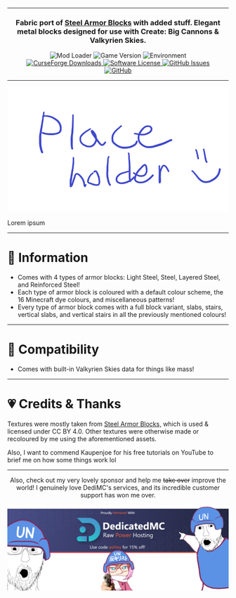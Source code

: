 <div style="text-align: center;">

___

### Fabric port of [Steel Armor Blocks](https://www.curseforge.com/minecraft/mc-mods/steel-armor-blocks) with added stuff. Elegant metal blocks designed for use with Create: Big Cannons & Valkyrien Skies.

<img alt="Mod Loader" src="https://img.shields.io/badge/mod_loader-fabric-ffe8e9?style=for-the-badge&labelColor=ffced2">
<img alt="Game Version" src="https://img.shields.io/badge/game_version-1.20.1-ffe8e9?style=for-the-badge&labelColor=ffced2">
<img alt="Environment" src="https://img.shields.io/badge/environment-client | server-ffe8e9?style=for-the-badge&labelColor=ffced2">
<br>
<a href="https://www.curseforge.com/minecraft/mc-mods/VS-Create-Armor" rel="nofollow">
    <img alt="CurseForge Downloads" src="https://img.shields.io/curseforge/dt/694201337?style=for-the-badge&logo=curseforge&labelColor=ffceea&color=ffe8f5">
</a>
<a href="https://github.com/kawaiicakes/VS-Create-Armor/blob/1.20.1-dev/LICENSE" rel="nofollow">
    <img alt="Software License" src="https://img.shields.io/badge/license-MIT-ffe8f5?style=for-the-badge&labelColor=ffceea">
</a>
<a href="https://www.curseforge.com/minecraft/mc-mods/vs-create-armor" rel="nofollow">
    <img alt="GitHub Issues" src="https://img.shields.io/github/issues/kawaiicakes/VS-Create-Armor?style=for-the-badge&logo=github&labelColor=ffceea&color=ffe8f5&link=https%3A%2F%2Fgithub.com%2Fkawaiicakes%2FVS-Create-Armor">
</a>
<br>
<a href="https://github.com/kawaiicakes" rel="nofollow">
    <img alt="GitHub" src="https://img.shields.io/badge/-github-fee8ff?style=for-the-badge&logo=github&labelColor=fcceff">
</a>

___

![Armor!](project_preview.png)

</div>

Lorem ipsum

___

# 📖 Information
- Comes with 4 types of armor blocks: Light Steel, Steel, Layered Steel, and Reinforced Steel!
- Each type of armor block is coloured with a default colour scheme, the 16 Minecraft dye colours, and miscellaneous patterns!
- Every type of armor block comes with a full block variant, slabs, stairs, vertical slabs, and vertical stairs in all the previously mentioned colours!

---

# 🤝 Compatibility
- Comes with built-in Valkyrien Skies data for things like mass!

---

# 💗 Credits & Thanks

Textures were mostly taken from [Steel Armor Blocks,](https://www.curseforge.com/minecraft/mc-mods/steel-armor-blocks) which is used & licensed under CC BY 4.0. Other textures were otherwise made or recoloured by me using the aforementioned assets.

Also, I want to commend Kaupenjoe for his free tutorials on YouTube to brief me on how some things work lol

___

<div style="text-align: center;">Also, check out my very lovely sponsor and help me <s>take over</s> improve the world! I genuinely love DediMC's services, and its incredible customer support has won me over.</div>

[![Sponsor!](https://github.com/kawaiicakes/kawaiicakes.github.io/blob/main/dedimcashley.png?raw=true 'Sponsor!')](https://dedimc.promo/ashley)